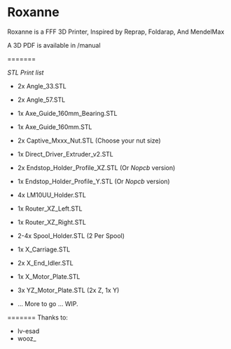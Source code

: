 Roxanne
=======

Roxanne is a FFF 3D Printer, Inspired by Reprap, Foldarap, And MendelMax

A 3D PDF is available in /manual

=======

*STL Print list*

- 2x Angle_33.STL
- 2x Angle_57.STL
- 1x Axe_Guide_160mm_Bearing.STL
- 1x Axe_Guide_160mm.STL
- 2x Captive_Mxxx_Nut.STL (Choose your nut size)
- 1x Direct_Driver_Extruder_v2.STL
- 2x Endstop_Holder_Profile_XZ.STL (Or _Nopcb_ version)
- 1x Endstop_Holder_Profile_Y.STL (Or _Nopcb_ version)
- 4x LM10UU_Holder.STL
- 1x Router_XZ_Left.STL
- 1x Router_XZ_Right.STL
- 2-4x Spool_Holder.STL (2 Per Spool)
- 1x X_Carriage.STL
- 2x X_End_Idler.STL
- 1x X_Motor_Plate.STL
- 3x YZ_Motor_Plate.STL (2x Z, 1x Y)

- ... More to go ... WIP.

=======
Thanks to:
- lv-esad
- wooz_